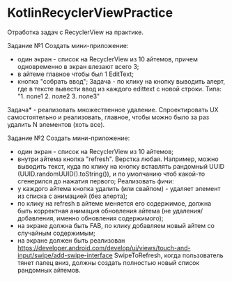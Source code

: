 # KotlinRecyclerViewPractice

Отработка задач с RecyclerView на практике.

Задание №1 
Создать мини-приложение:
- один экран - список на RecyclerView из 10 айтемов, причем одновременно в экран влезают всего 3;
- в айтеме главное чтобы был 1 EditText;
- кнопка "собрать ввод";
Задача - по клику на кнопку выводить алерт, где в тексте вывести ввод из каждого edittext с новой строки.
Типа: "1. поле1
       2. поле2
       3. поле3"

Задача* - реализовать множественное удаление. Спроектировать UX самостоятельно и реализовать, главное, чтобы можно было за раз удалить N элементов (хоть все).

Задание №2 
Создать мини-приложение:
- один экран - список на RecyclerView из 10 айтемов;
- внутри айтема кнопка "refresh". Верстка любая. Например, можно выводить текст, куда по клику на кнопку вставлять рандомный UUID (UUID.randomUUID().toString()), и по умолчанию чтоб какой-то сгенерился до нажатия первого;
  Реализовать фичи:
- у каждого айтема кнопка удалить (или свайпом) - удаляет элемент из списка с анимацией (без алерта);
- по клику на refresh в айтеме меняется его содержимое, должна быть корректная анимация обновления айтема (не удаления/добавления, именно обновления содержимого);
- на экране должна быть FAB, по клику добавляем новый айтем со случайным содержимым;
- на экране должен быть реализован https://developer.android.com/develop/ui/views/touch-and-input/swipe/add-swipe-interface SwipeToRefresh, когда пользователь тянет палец вниз, должны создать полностью новый список рандомных айтемов.
